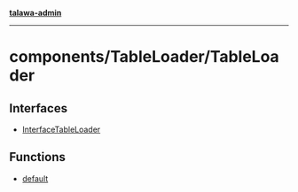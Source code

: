 [**talawa-admin**](../../../README.md)

***

# components/TableLoader/TableLoader

## Interfaces

- [InterfaceTableLoader](interfaces/InterfaceTableLoader.md)

## Functions

- [default](functions/default.md)

